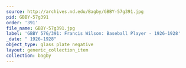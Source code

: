 ```yaml
---
source: http://archives.nd.edu/Bagby/GBBY-57g391.jpg
pid: GBBY-57g391
order: '391'
file_name: GBBY-57g391.jpg
label: 'GBBY 57G/391: Francis Wilson: Baseball Player - 1926-1928'
_date: " 1926-1928"
object_type: glass plate negative
layout: generic_collection_item
collection: bagby
---
```

